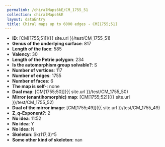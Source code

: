 ```yaml
--- 
 permalink: /chiralMaps6kE/CM_1755_51 
 collection: chiralMaps6kE
 layout: dataEntry
 title: Chiral maps up to 6000 edges - CM[1755;51]
---
```


- **ID**: [CM[1755;51]]({{ site.url }}/test/CM_1755_51)
- **Genus of the underlying surface**: 817
- **Length of the face**: 585
- **Valency**: 30
- **Length of the Petrie polygon**: 234
- **Is the automorphism group solvable?**: S
- **Number of vertices**: 117
- **Number of edges**: 1755
- **Number of faces**: 6
- **The map is self-**: none
- **Dual map**: [CM[1755;50]]({{ site.url }}/test/CM_1755_50)
- **Mirror (enantihomorphic) map**: [CM[1755;52]]({{ site.url }}/test/CM_1755_52)
- **Dual of the mirror image**: [CM[1755;49]]({{ site.url }}/test/CM_1755_49)
- **Z_q-Exponent?**: 2
- **No idea**:  11:52
- **No idea**: Y
- **No idea**: N
- **Skeleton**: Sk(117;3)^5
- **Some other kind of skeleton**: nan
